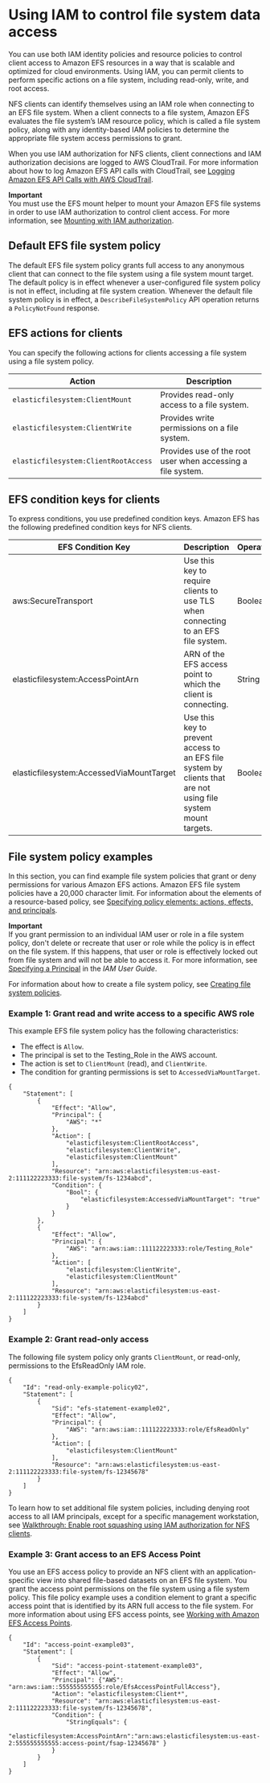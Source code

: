# Using IAM to control file system data access<a name="iam-access-control-nfs-efs"></a>

 You can use both IAM identity policies and resource policies to control client access to Amazon EFS resources in a way that is scalable and optimized for cloud environments\. Using IAM, you can permit clients to perform specific actions on a file system, including read\-only, write, and root access\. 

 NFS clients can identify themselves using an IAM role when connecting to an EFS file system\. When a client connects to a file system, Amazon EFS evaluates the file system’s IAM resource policy, which is called a file system policy, along with any identity\-based IAM policies to determine the appropriate file system access permissions to grant\. 

When you use IAM authorization for NFS clients, client connections and IAM authorization decisions are logged to AWS CloudTrail\. For more information about how to log Amazon EFS API calls with CloudTrail, see [Logging Amazon EFS API Calls with AWS CloudTrail](logging-using-cloudtrail.md)\. 

**Important**  
You must use the EFS mount helper to mount your Amazon EFS file systems in order to use IAM authorization to control client access\. For more information, see [Mounting with IAM authorization](efs-mount-helper.md#mounting-IAM-option)\.

## Default EFS file system policy<a name="default-filesystempolicy"></a>

The default EFS file system policy grants full access to any anonymous client that can connect to the file system using a file system mount target\. The default policy is in effect whenever a user\-configured file system policy is not in effect, including at file system creation\. Whenever the default file system policy is in effect, a `DescribeFileSystemPolicy` API operation returns a `PolicyNotFound` response\.

## EFS actions for clients<a name="efs-filesystempolicy-actions"></a>

You can specify the following actions for clients accessing a file system using a file system policy\.


| Action | Description | 
| --- | --- | 
|  `elasticfilesystem:ClientMount`  |  Provides read\-only access to a file system\.  | 
|  `elasticfilesystem:ClientWrite`  |  Provides write permissions on a file system\.  | 
|  `elasticfilesystem:ClientRootAccess`  |  Provides use of the root user when accessing a file system\.  | 

## EFS condition keys for clients<a name="efs-condition-keys-for-nfs"></a>

To express conditions, you use predefined condition keys\. Amazon EFS has the following predefined condition keys for NFS clients\.


| EFS Condition Key | Description | Operator | 
| --- | --- | --- | 
| aws:SecureTransport |  Use this key to require clients to use TLS when connecting to an EFS file system\.  |  Boolean  | 
| elasticfilesystem:AccessPointArn | ARN of the EFS access point to which the client is connecting\. | String |
| elasticfilesystem:AccessedViaMountTarget | Use this key to prevent access to an EFS file system by clients that are not using file system mount targets\. | Boolean | 

## File system policy examples<a name="file-sys-policy-examples"></a>

In this section, you can find example file system policies that grant or deny permissions for various Amazon EFS actions\. Amazon EFS file system policies have a 20,000 character limit\. For information about the elements of a resource\-based policy, see [Specifying policy elements: actions, effects, and principals](access-control-overview.md#access-control-specify-efs-actions)\.

**Important**  
 If you grant permission to an individual IAM user or role in a file system policy, don't delete or recreate that user or role while the policy is in effect on the file system\. If this happens, that user or role is effectively locked out from file system and will not be able to access it\. For more information, see [Specifying a Principal](https://docs.aws.amazon.com/IAM/latest/UserGuide/reference_policies_elements_principal.html#Principal_specifying) in the *IAM User Guide*\. 

For information about how to create a file system policy, see [Creating file system policies](create-file-system-policy.md)\.

### Example 1: Grant read and write access to a specific AWS role<a name="file-sys-policy-readonly"></a>

This example EFS file system policy has the following characteristics:
+ The effect is `Allow`\.
+ The principal is set to the Testing\_Role in the AWS account\.
+ The action is set to `ClientMount` \(read\), and `ClientWrite`\.
+ The condition for granting permissions is set to `AccessedViaMountTarget`\.

```
{
    "Statement": [
        {
            "Effect": "Allow",
            "Principal": {
                "AWS": "*"
            },
            "Action": [
                "elasticfilesystem:ClientRootAccess",
                "elasticfilesystem:ClientWrite",
                "elasticfilesystem:ClientMount"
            ],
            "Resource": "arn:aws:elasticfilesystem:us-east-2:111122223333:file-system/fs-1234abcd",
            "Condition": {
                "Bool": {
                    "elasticfilesystem:AccessedViaMountTarget": "true"
                }
            }
        },
        {
            "Effect": "Allow",
            "Principal": {
                "AWS": "arn:aws:iam::111122223333:role/Testing_Role"
            },
            "Action": [
                "elasticfilesystem:ClientWrite",
                "elasticfilesystem:ClientMount"
            ],
            "Resource": "arn:aws:elasticfilesystem:us-east-2:111122223333:file-system/fs-1234abcd"
        }
    ]
}
```

### Example 2: Grant read\-only access<a name="file-sys-policy-readonly"></a>

The following file system policy only grants `ClientMount`, or read\-only, permissions to the EfsReadOnly IAM role\.

```
{
    "Id": "read-only-example-policy02",
    "Statement": [
        {
            "Sid": "efs-statement-example02",
            "Effect": "Allow",
            "Principal": {
                "AWS": "arn:aws:iam::111122223333:role/EfsReadOnly"
            },
            "Action": [
                "elasticfilesystem:ClientMount"
            ],
            "Resource": "arn:aws:elasticfilesystem:us-east-2:111122223333:file-system/fs-12345678"            
        }
    ]
}
```

To learn how to set additional file system policies, including denying root access to all IAM principals, except for a specific management workstation, see [Walkthrough: Enable root squashing using IAM authorization for NFS clients](enable-root-squashing.md)\.

### Example 3: Grant access to an EFS Access Point<a name="file-sys-policy-accessprofile-efs"></a>

You use an EFS access policy to provide an NFS client with an application\-specific view into shared file\-based datasets on an EFS file system\. You grant the access point permissions on the file system using a file system policy\. This file policy example uses a condition element to grant a specific access point that is identified by its ARN full access to the file system\. For more information about using EFS access points, see [Working with Amazon EFS Access Points](efs-access-points.md)\.

```
{
    "Id": "access-point-example03",
    "Statement": [
        {
            "Sid": "access-point-statement-example03",
            "Effect": "Allow",
            "Principal": {"AWS": "arn:aws:iam::555555555555:role/EfsAccessPointFullAccess"},
            "Action": "elasticfilesystem:Client*",
            "Resource": "arn:aws:elasticfilesystem:us-east-2:111122223333:file-system/fs-12345678",
            "Condition": { 
                "StringEquals": {
                    "elasticfilesystem:AccessPointArn":"arn:aws:elasticfilesystem:us-east-2:555555555555:access-point/fsap-12345678" } 
            }            
        }
    ]
}
```
